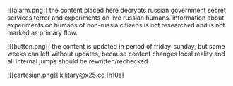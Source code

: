 ![[alarm.png]]
the content placed here decrypts russian government secret services terror and experiments on live russian humans. 
information about experiments on humans of non-russia citizens is not researched and is not marked as primary flow.

![[button.png]]
the content is updated in period of friday-sunday, but some weeks can left without updates, because content changes local reality and all internal jumps should be rewritten/rechecked

![[cartesian.png]]
kilitary@x25.cc
[n10s]


